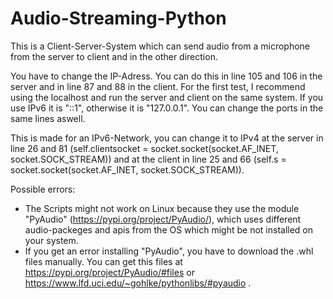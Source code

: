 # Audio-Streaming-Python
This is a Client-Server-System which can send audio from a microphone from the server to client and in the other direction.

You have to change the IP-Adress. You can do this in line 105 and 106 in the server and in line 87 and 88 in the client. For the first test, I recommend using the localhost and run the server and client on the same system. If you use IPv6 it is "::1", otherwise it is "127.0.0.1". You can change the ports in the same lines aswell.

This is made for an IPv6-Network, you can change it to IPv4 at the server in line 26 and 81 (self.clientsocket = socket.socket(socket.AF_INET, socket.SOCK_STREAM)) and at the client in line 25 and 66 (self.s = socket.socket(socket.AF_INET, socket.SOCK_STREAM)).

Possible errors:

- The Scripts might not work on Linux because they use the module "PyAudio" (https://pypi.org/project/PyAudio/), which uses different audio-packeges and apis from the OS which might be not installed on your system.
- If you get an error installing "PyAudio", you have to download the .whl files manually. You can get this files at https://pypi.org/project/PyAudio/#files or https://www.lfd.uci.edu/~gohlke/pythonlibs/#pyaudio .
